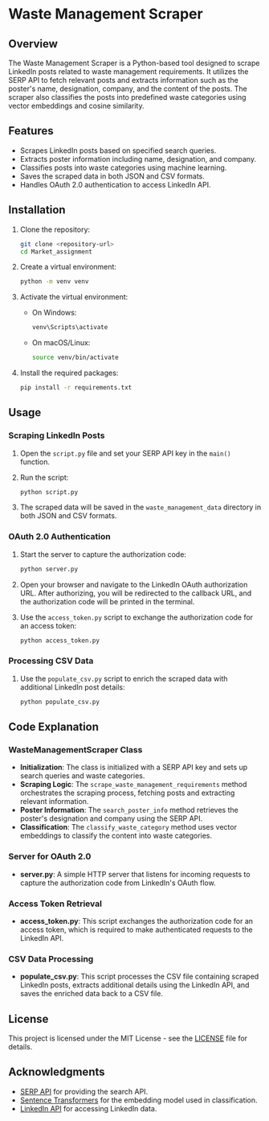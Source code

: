 # Waste Management Scraper

## Overview

The Waste Management Scraper is a Python-based tool designed to scrape LinkedIn posts related to waste management requirements. It utilizes the SERP API to fetch relevant posts and extracts information such as the poster's name, designation, company, and the content of the posts. The scraper also classifies the posts into predefined waste categories using vector embeddings and cosine similarity.

## Features

- Scrapes LinkedIn posts based on specified search queries.
- Extracts poster information including name, designation, and company.
- Classifies posts into waste categories using machine learning.
- Saves the scraped data in both JSON and CSV formats.
- Handles OAuth 2.0 authentication to access LinkedIn API.


## Installation

1. Clone the repository:

   ```bash
   git clone <repository-url>
   cd Market_assignment
   ```

2. Create a virtual environment:

   ```bash
   python -m venv venv
   ```

3. Activate the virtual environment:

   - On Windows:
     ```bash
     venv\Scripts\activate
     ```
   - On macOS/Linux:
     ```bash
     source venv/bin/activate
     ```

4. Install the required packages:

   ```bash
   pip install -r requirements.txt
   ```

## Usage

### Scraping LinkedIn Posts

1. Open the `script.py` file and set your SERP API key in the `main()` function.
2. Run the script:

   ```bash
   python script.py
   ```

3. The scraped data will be saved in the `waste_management_data` directory in both JSON and CSV formats.

### OAuth 2.0 Authentication

1. Start the server to capture the authorization code:

   ```bash
   python server.py
   ```

2. Open your browser and navigate to the LinkedIn OAuth authorization URL. After authorizing, you will be redirected to the callback URL, and the authorization code will be printed in the terminal.

3. Use the `access_token.py` script to exchange the authorization code for an access token:

   ```bash
   python access_token.py
   ```

### Processing CSV Data

1. Use the `populate_csv.py` script to enrich the scraped data with additional LinkedIn post details:

   ```bash
   python populate_csv.py
   ```

## Code Explanation

### WasteManagementScraper Class

- **Initialization**: The class is initialized with a SERP API key and sets up search queries and waste categories.
- **Scraping Logic**: The `scrape_waste_management_requirements` method orchestrates the scraping process, fetching posts and extracting relevant information.
- **Poster Information**: The `search_poster_info` method retrieves the poster's designation and company using the SERP API.
- **Classification**: The `classify_waste_category` method uses vector embeddings to classify the content into waste categories.

### Server for OAuth 2.0

- **server.py**: A simple HTTP server that listens for incoming requests to capture the authorization code from LinkedIn's OAuth flow.

### Access Token Retrieval

- **access_token.py**: This script exchanges the authorization code for an access token, which is required to make authenticated requests to the LinkedIn API.

### CSV Data Processing

- **populate_csv.py**: This script processes the CSV file containing scraped LinkedIn posts, extracts additional details using the LinkedIn API, and saves the enriched data back to a CSV file.


## License

This project is licensed under the MIT License - see the [LICENSE](LICENSE) file for details.

## Acknowledgments

- [SERP API](https://serpapi.com/) for providing the search API.
- [Sentence Transformers](https://www.sbert.net/) for the embedding model used in classification.
- [LinkedIn API](https://docs.microsoft.com/en-us/linkedin/) for accessing LinkedIn data.

